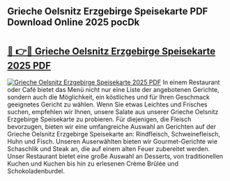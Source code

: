 ## Grieche Oelsnitz Erzgebirge Speisekarte PDF Download Online 2025 pocDk

# <h2><a href="http://gc7p1e.nevu.top/?p=Grieche+Oelsnitz+Erzgebirge+Speisekarte">🔗 👉🔴 Grieche Oelsnitz Erzgebirge Speisekarte 2025 PDF</a></h2>

[![Grieche Oelsnitz Erzgebirge Speisekarte 2025 PDF](https://i.imgur.com/dBaPXMq.png)](http://gc7p1e.nevu.top/?p=Grieche+Oelsnitz+Erzgebirge+Speisekarte)
In einem Restaurant oder Café bietet das Menü nicht nur eine Liste der angebotenen Gerichte, sondern auch die Möglichkeit, ein köstliches und für Ihren Geschmack geeignetes Gericht zu wählen. Wenn Sie etwas Leichtes und Frisches suchen, empfehlen wir Ihnen, unsere Salate aus unserer Grieche Oelsnitz Erzgebirge Speisekarte zu probieren. Für diejenigen, die Fleisch bevorzugen, bieten wir eine umfangreiche Auswahl an Gerichten auf der Grieche Oelsnitz Erzgebirge Speisekarte an: Rindfleisch, Schweinefleisch, Huhn und Fisch. Unseren Auserwählten bieten wir Gourmet-Gerichte wie Schaschlik und Steak an, die auf einem alten Feuer zubereitet werden. Unser Restaurant bietet eine große Auswahl an Desserts, von traditionellen Kuchen und Kuchen bis hin zu erlesenen Crème Brûlée und Schokoladenburdel.

